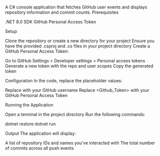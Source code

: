 A C# console application that fetches GitHub user events and displays repository information and commit counts.
Prerequisites

.NET 8.0 SDK
GitHub Personal Access Token

Setup

Clone the repository or create a new directory for your project
Ensure you have the provided .csproj and .cs files in your project directory
Create a GitHub Personal Access Token:

Go to GitHub Settings > Developer settings > Personal access tokens
Generate a new token with the repo and user scopes
Copy the generated token



Configuration
In the code, replace the placeholder values:

Replace <Username> with your GitHub username
Replace <Github_Token> with your GitHub Personal Access Token

Running the Application

Open a terminal in the project directory
Run the following commands:


dotnet restore
dotnet run

Output
The application will display:

A list of repository IDs and names you've interacted with
The total number of commits across all push events
